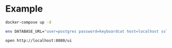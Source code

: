 # Example

```sh
docker-compose up -d
```

```sh
env DATABASE_URL="user=postgres password=keyboardcat host=localhost sslmode=disable" go run .
```

```sh
open http://localhost:8080/ui
```